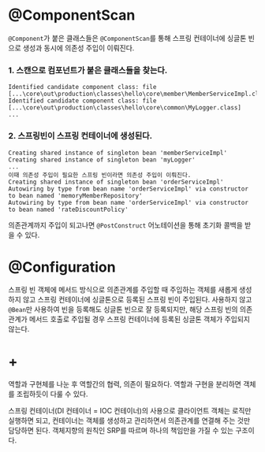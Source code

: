 # @ComponentScan
`@Component`가 붙은 클래스들은 `@ComponentScan`를 통해 스프링 컨테이너에 싱글톤 빈으로 생성과 동시에 의존성 주입이 이뤄진다.

### 1. 스캔으로 컴포넌트가 붙은 클래스들을 찾는다.
```
Identified candidate component class: file [...\core\out\production\classes\hello\core\member\MemberServiceImpl.class]
Identified candidate component class: file [...\core\out\production\classes\hello\core\common\MyLogger.class]
...
```
### 2. 스프링빈이 스프링 컨테이너에 생성된다.
```
Creating shared instance of singleton bean 'memberServiceImpl'
Creating shared instance of singleton bean 'myLogger'
...
이때 의존성 주입이 필요한 스프링 빈이라면 의존성 주입이 이뤄진다.
Creating shared instance of singleton bean 'orderServiceImpl'
Autowiring by type from bean name 'orderServiceImpl' via constructor to bean named 'memoryMemberRepository'
Autowiring by type from bean name 'orderServiceImpl' via constructor to bean named 'rateDiscountPolicy'
```
의존관계까지 주입이 되고나면 `@PostConstruct` 어노테이션을 통해 초기화 콜백을 받을 수 있다.

# @Configuration

스프링 빈 객체에 메서드 방식으로 의존관계를 주입할 때 주입하는 객체를 새롭게 생성하지 않고 스프링 컨테이너에 싱글톤으로 등록된 스프링 빈이 주입된다.
사용하지 않고 `@Bean`만 사용하여 빈을 등록해도 싱글톤 빈으로 잘 등록되지만, 해당 스프링 빈의 의존관계가 메서드 호출로 주입될 경우 스프링 컨테이너에 등록된 싱글톤 객체가 주입되지 않는다.

# +
역할과 구현체를 나눈 후 역할간의 협력, 의존이 필요하다. 역할과 구현을 분리하면 객체를 조립하듯이 다룰 수 있다. 

스프링 컨테이너(DI 컨테이너 = IOC 컨테이너)의 사용으로 클라이언트 객체는 로직만 실행하면 되고, 
컨테이너는 객체를 생성하고 관리하면서 의존관계를 연결해 주는 것만 담당하면 된다.
객체지향의 원칙인 SRP를 따르며 하나의 책임만을 가질 수 있는 구조이다.
